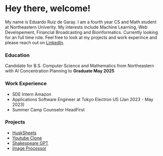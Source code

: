 # Hey there, welcome!

My name is Eduardo Ruiz de Garay. I am a fourth year CS and Math student at Northeastern Univerity.
My interests include Machine Learning, Web Developement, Financial Broadcasting and Bioinformatics. Currently looking for an full time role.
Feel free to look at my projects and work experince and please reach out on [LinkedIn].   


### Education
Candidate for B.S. Computer Science and Mathematics from Northeastern with AI Concentration
Planning to __Graduate May 2025__

### Work Experience
- SDE Intern Amazon
- Applications Software Engineer at Tokyo Electron US (Jan 2023 - May 2023)
- Summer Camp Counselor HeadFirst

### Projects 
- [HuskSheets]
- [Youtube Clone]
- [Shakespeare GPT] 
- [Image Processor]

[LinkedIn]: https://www.linkedin.com/in/eduardo-ruiz-de-garay/
[Shakespeare GPT]: https://github.com/eduardo-ruiz-garay/GPT1
[Image Processor]: https://github.com/eduardo-ruiz-garay/CS3500_Journally
[Youtube Clone]: https://github.com/eduardo-ruiz-garay/ytclone
[HuskSheets]: https://github.com/marbleville/HuskSheet-Group7

